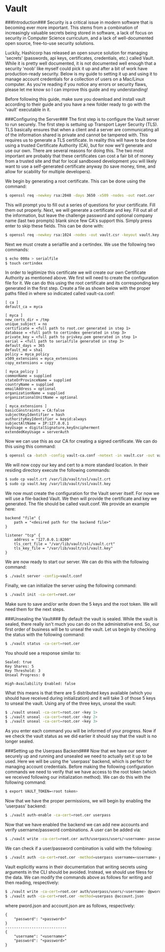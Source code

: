 # Vault

###Introduction###
Security is a critical issue in modern software that is becoming ever more important. This stems from a combination of increasingly valuable secrets being stored in software, a lack of focus on security in Computer Science curriculum, and a lack of well-documented open source, free-to-use security solutions. 

Luckily, Hashicorp has released an open source solution for managing 'secrets' (passwords, api keys, certificates, credentials, etc.) called Vault. While it is pretty well documented, it is not documented well enough that a security 'noob' like myself could pick it up and after a bit of work have production-ready security. Below is my guide to setting it up and using it to manage account credentials for a collection of users on a Mac/Linux computer. As you're reading if you notice any errors or security flaws, please let me know so I can improve this guide and my understanding!

Before following this guide, make sure you download and install vault according to their guide and you have a new folder ready to go with the 'vault' executable in it.

###Configuring the Server###
The first step is to configure the Vault server to run securely. The first step is settuing up Transport Layer Security (TLS). TLS basically ensures that when a client and a server are communicating all of the information shared is private and cannot be tampered with. This requires us to generate a TLS certificate. In reality this will have to be done using a trusted Certificate Authority (CA), but for now we'll generate and use our own. There are several reasons for doing this. The two most important are probably that these certificates can cost a fair bit of money from a trusted site and that for local sandboxed development you will likely want to use a self-generated certificate anyway (to save money, time, and allow for scability for multiple developers). 

We begin by generating a root certificate. This can be done using the command: 
```bash
$ openssl req -newkey rsa:2048 -days 3650 -x509 -nodes -out root.cer
```
This will prompt you to fill out a series of questions for your certificate. Fill them out properly. Next, we will generate a certificate and key. Fill out all of the information, but leave the challenge password and optional company name (last two prompts) blank since few CA's support this. Simply press enter to skip these fields. This can be done with:
```bash
$ openssl req -newkey rsa:1024 -nodes -out vault.csr -keyout vault.key
```
Next we must create a serialfile and a certindex. We use the following two commands:
```bash
$ echo 000a > serialfile
$ touch certindex
```
In order to legitimize this certificate we will create our own Certificate Authority as mentioned above. We first will need to create the configuration file for it. We can do this using the root certificate and its corresponding key generated in the first step. Create a file as shown below with the proper paths filled in where so indicated called vault-ca.conf:
```
[ ca ]
default_ca = myca

[ myca ]
new_certs_dir = /tmp
unique_subject = no
certificate = <full path to root.cer generated in step 1>
database = <full path to certindex generated in step 3>
private_key = <full path to privkey.pem generated in step 1>
serial = <full path to serialfile generated in step 3>
default_days = 365
default_md = sha1
policy = myca_policy
x509_extensions = myca_extensions
copy_extensions = copy

[ myca_policy ]
commonName = supplied
stateOrProvinceName = supplied
countryName = supplied
emailAddress = optional
organizationName = supplied
organizationalUnitName = optional

[ myca_extensions ]
basicConstraints = CA:false
subjectKeyIdentifier = hash
authorityKeyIdentifier = keyid:always
subjectAltName = IP:127.0.0.1
keyUsage = digitalSignature,keyEncipherment
extendedKeyUsage = serverAuth
```
Now we can use this as our CA for creating a signed certificate. We can do this using this command:
```bash
$ openssl ca -batch -config vault-ca.conf -notext -in vault.csr -out vault.crt
```
We will now copy our key and cert to a more standard location. In their residing directory execute the following commands:
```bash
$ sudo cp vault.crt /var/lib/vault/ssl/vault.crt
$ sudo cp vault.key /var/lib/vault/ssl/vault.key
```
We now must create the configuration for the Vault server itself. For now we will use a file-backed Vault. We then will provide the certificate and key we generated. The file should be called vault.conf. We provide an example here:
```
backend "file" {
    path = "<desired path for the backend file>"
}

listener "tcp" {
    address = "127.0.0.1:8200"
    tls_cert_file = "/var/lib/vault/ssl/vault.crt"
    tls_key_file = "/var/lib/vault/ssl/vault.key"
}
```
We are now ready to start our server. We can do this with the following command:
```bash
$ ./vault server -config=vault.conf
```
Finally, we can initialize the server using the following command:
```bash
$ ./vault init -ca-cert=root.cer
```
Make sure to save and/or write down the 5 keys and the root token. We will need them for the next steps.

###Unsealing the Vault###
By default the vault is sealed. While the vault is sealed, there really isn't much you can do on the administrative end. So, our first order of business will be to unseal the vault. Let us begin by checking the status with the following command:
```bash
$ ./vault status -ca-cert=root.cer
```
You should see a response similar to:
```
Sealed: true
Key Shares: 5
Key Threshold: 3
Unseal Progress: 0

High-Availability Enabled: false
```
What this means is that there are 5 distributed keys available (which you should have received during initialization) and it will take 3 of those 5 keys to unseal the vault. Using any of the three keys, unseal the vault:
```bash
$ ./vault unseal -ca-cert=root.cer <key 1>
$ ./vault unseal -ca-cert=root.cer <key 2>
$ ./vault unseal -ca-cert=root.cer <key 3>
```
As you enter each command you will be informed of your progress. Now if we check the vault status as we did earlier it should say that the vault is no longer sealed.

###Setting up the Userpass Backend###
Now that we have our sever securely up and running and unsealed we need to actually set it up to be used. Here we will be using the 'userpass' backend, which is perfect for managing account credentials. Before making the following configuration commands we need to verify that we have access to the root token (which we received following our initialization method). We can do this with the following command:
```bash
$ export VAULT_TOKEN=<root token>
```
Now that we have the proper permissions, we will begin by enabling the 'userpass' backend:
```bash
$ ./vault auth-enable -ca-cert=root.cer userpass
```
Now that we have enabled the backend we can add new accounts and verify username/password combinations. A user can be added via:
```bash
$ ./vault write -ca-cert=root.cer auth/userpass/users/<username> password=<password>
```
We can check if a user/password combination is valid with the following:
```bash
$ ./vault auth -ca-cert=root.cer -method=userpass username=<username> password=<password>
```
Vault explicitly warns in their documentation that writing secrets using arguments in the CLI should be avoided. Instead, we should use filess for the data. We can modify the commands above as follows for writing and then reading, respectively:
```bash
$ ./vault write -ca-cert=root.cer auth/userpass/users/<username> @pword.json
$ ./vault auth -ca-cert=root.cer -method=userpass @account.json
```
where pword.json and account.json are as follows, respectively:
```
{
    "password": "<password>"
}
----------------------------
{
    "username": "<username>"
    "password": "<password>"
}
```









